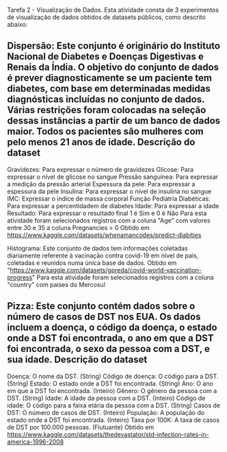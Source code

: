 Tarefa 2 - Visualização de Dados. Esta atividade consta de 3 experimentos de visualização de dados obtidos de datasets públicos, como descrito abaixo:

Dispersão: Este conjunto é originário do Instituto Nacional de Diabetes e Doenças Digestivas e Renais da Índia. O objetivo do conjunto de dados é prever
diagnosticamente se um paciente tem diabetes, com base em determinadas medidas diagnósticas incluídas no conjunto de dados. Várias restrições foram
colocadas na seleção dessas instâncias a partir de um banco de dados maior. Todos os pacientes são mulheres com pelo menos 21 anos de idade.
Descrição do dataset
---------------------------------------------------------------------------
Gravidezes: Para expressar o número de gravidezes
Glicose: Para expressar o nível de glicose no sangue
Pressão sanguínea: Para expressar a medição da pressão arterial
Espessura da pele: Para expressar a espessura da pele
Insulina: Para expressar o nível de insulina no sangue
IMC: Expressar o índice de massa corporal
Função Pediatria Diabéticas: Para expressar a percentidadem de diabetes
Idade: Para expressar a idade
Resultado: Para expressar o resultado final 1 é Sim e 0 é Não
Para esta atividade foram selecionados registros com a coluna "Age" com valores entre 30 e 35 a coluna Pregnancies > 0
Obtido em https://www.kaggle.com/datasets/whenamancodes/predict-diabities

Histograma: Este conjunto de dados tem informações coletadas diariamente referente à vacinação contra covid-19 em nível de país, coletadas
e reunidos numa única base de dados. Obtido em "https://www.kaggle.com/datasets/gpreda/covid-world-vaccination-progress"
Para esta atividade foram selecionados registros com a coluna "country" com paises do Mercosul

Pizza: Este conjunto contém dados sobre o número de casos de DST nos EUA. Os dados incluem a doença, o código da doença, o estado onde a DST foi
encontrada, o ano em que a DST foi encontrada, o sexo da pessoa com a DST, e sua idade.
Descrição do dataset
---------------------------------------------------------------------------
Doença: O nome da DST. (String)
Código de doença: O código para a DST. (String)
Estado: O estado onde a DST foi encontrada. (String)
Ano: O ano em que a DST foi encontrada. (Inteiro)
Gênero: O gênero da pessoa com a DST. (String)
Idade: A idade da pessoa com a DST. (Inteiro)
Código de idade: O código para a faixa etária da pessoa com a DST. (String)
Casos de DST: O número de casos de DST. (Inteiro)
População: A população do estado onde a DST foi encontrada. (Inteiro)
Taxa por 100K: A taxa de casos de DST por 100.000 pessoas. (Flutuante)
Obtido em https://www.kaggle.com/datasets/thedevastator/std-infection-rates-in-america-1996-2008
